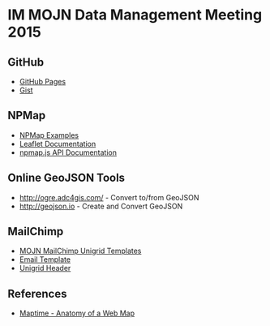 # IM MOJN Data Management Meeting 2015

## GitHub

- [GitHub Pages](https://pages.github.com/)
- [Gist](https://gist.github.com/)

## NPMap
- [NPMap Examples](http://www.nps.gov/npmap/npmap.js/2.0.0/examples/)
- [Leaflet Documentation](http://leafletjs.com/reference.html)
- [npmap.js API Documentation](https://github.com/nationalparkservice/npmap.js/blob/master/API.md)

## Online GeoJSON Tools
- http://ogre.adc4gis.com/ - Convert to/from GeoJSON
- http://geojson.io - Create and Convert GeoJSON

## MailChimp

- [MOJN MailChimp Unigrid Templates](https://github.com/immojn/mailchimp-unigrid-templates)
- [Email Template](http://immojn.github.io/mailchimp-unigrid-templates/email-template.html)
- [Unigrid Header](http://immojn.github.io/mailchimp-unigrid-templates/signup-form-header.html)

## References

- [Maptime - Anatomy of a Web Map](http://maptime.io/anatomy-of-a-web-map/#0)
